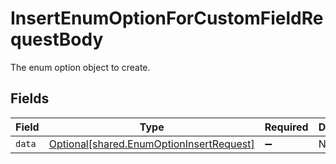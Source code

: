 # InsertEnumOptionForCustomFieldRequestBody

The enum option object to create.


## Fields

| Field                                                                                      | Type                                                                                       | Required                                                                                   | Description                                                                                |
| ------------------------------------------------------------------------------------------ | ------------------------------------------------------------------------------------------ | ------------------------------------------------------------------------------------------ | ------------------------------------------------------------------------------------------ |
| `data`                                                                                     | [Optional[shared.EnumOptionInsertRequest]](../../models/shared/enumoptioninsertrequest.md) | :heavy_minus_sign:                                                                         | N/A                                                                                        |